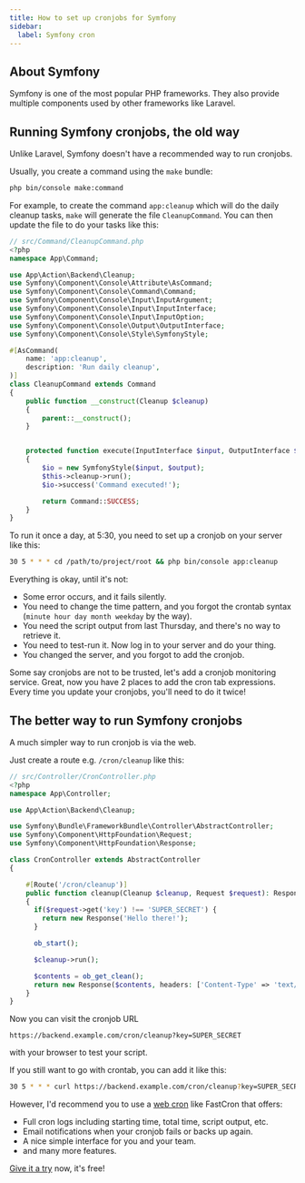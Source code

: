 ```yaml
---
title: How to set up cronjobs for Symfony
sidebar:
  label: Symfony cron
---
```


## About Symfony

Symfony is one of the most popular PHP frameworks.
They also provide multiple components used by other frameworks like Laravel.

## Running Symfony cronjobs, the old way

Unlike Laravel, Symfony doesn't have a recommended way to run cronjobs.

Usually, you create a command using the `make` bundle:

```bash
php bin/console make:command
```

For example, to create the command `app:cleanup` which will do the daily cleanup tasks,
`make` will generate the file `CleanupCommand`.
You can then update the file to do your tasks like this:

```php 
// src/Command/CleanupCommand.php
<?php
namespace App\Command;

use App\Action\Backend\Cleanup;
use Symfony\Component\Console\Attribute\AsCommand;
use Symfony\Component\Console\Command\Command;
use Symfony\Component\Console\Input\InputArgument;
use Symfony\Component\Console\Input\InputInterface;
use Symfony\Component\Console\Input\InputOption;
use Symfony\Component\Console\Output\OutputInterface;
use Symfony\Component\Console\Style\SymfonyStyle;

#[AsCommand(
    name: 'app:cleanup',
    description: 'Run daily cleanup',
)]
class CleanupCommand extends Command
{
    public function __construct(Cleanup $cleanup)
    {
        parent::__construct();
    }


    protected function execute(InputInterface $input, OutputInterface $output): int
    {
        $io = new SymfonyStyle($input, $output);
        $this->cleanup->run();
        $io->success('Command executed!');

        return Command::SUCCESS;
    }
}
```

To run it once a day, at 5:30, you need to set up a cronjob on your server like this:

```sh
30 5 * * * cd /path/to/project/root && php bin/console app:cleanup
```

Everything is okay, until it's not:
- Some error occurs, and it fails silently.
- You need to change the time pattern, and you forgot the crontab syntax (`minute hour day month weekday` by the way).
- You need the script output from last Thursday, and there's no way to retrieve it.
- You need to test-run it. Now log in to your server and do your thing.
- You changed the server, and you forgot to add the cronjob.

Some say cronjobs are not to be trusted, let's add a cronjob monitoring service.
Great, now you have 2 places to add the cron tab expressions.
Every time you update your cronjobs, you'll need to do it twice!

## The better way to run Symfony cronjobs

A much simpler way to run cronjob is via the web.

Just create a route e.g. `/cron/cleanup` like this:

```php 
// src/Controller/CronController.php
<?php
namespace App\Controller;

use App\Action\Backend\Cleanup;

use Symfony\Bundle\FrameworkBundle\Controller\AbstractController;
use Symfony\Component\HttpFoundation\Request;
use Symfony\Component\HttpFoundation\Response;

class CronController extends AbstractController
{

    #[Route('/cron/cleanup')]
    public function cleanup(Cleanup $cleanup, Request $request): Response
    {
      if($request->get('key') !== 'SUPER_SECRET') {
        return new Response('Hello there!');
      }

      ob_start();

      $cleanup->run();

      $contents = ob_get_clean();
      return new Response($contents, headers: ['Content-Type' => 'text/plain']);
    }
}
```

Now you can visit the cronjob URL
```
https://backend.example.com/cron/cleanup?key=SUPER_SECRET
```
with your browser to test your script.

If you still want to go with crontab, you can add it like this:
```sh
30 5 * * * curl https://backend.example.com/cron/cleanup?key=SUPER_SECRET
```

However, I'd recommend you to use a [web cron](/) like FastCron that offers:

- Full cron logs including starting time, total time, script output, etc.
- Email notifications when your cronjob fails or backs up again.
- A nice simple interface for you and your team.
- and many more features.

[Give it a try](https://app.fastcron.com/signup) now, it's free!